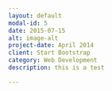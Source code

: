 ```yaml
---
layout: default
modal-id: 5
date: 2015-07-15
alt: image-alt
project-date: April 2014
client: Start Bootstrap
category: Web Development
description: this is a test

---
```


